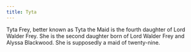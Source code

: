 ```yaml
---
title: Tyta
---
```


Tyta Frey, better known as Tyta the Maid is the fourth daughter of Lord Walder Frey. She is the second daughter born of Lord Walder Frey and Alyssa Blackwood. She is supposedly a maid of twenty-nine. 


